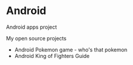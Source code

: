 Android
=======

Android apps project

My open source projects
- Android Pokemon game - who's that pokemon
- Android King of Fighters Guide
